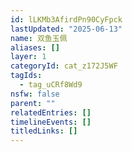 ```yaml
---
id: lLKMb3AfirdPn90CyFpck
lastUpdated: "2025-06-13"
name: 双鱼玉佩
aliases: []
layer: 1
categoryId: cat_z172J5WF
tagIds:
  - tag_uCRf8Wd9
nsfw: false
parent: ""
relatedEntries: []
timelineEvents: []
titledLinks: []
---
```


